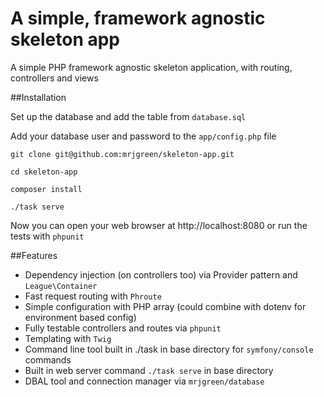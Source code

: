 # A simple, framework agnostic skeleton app

A simple PHP framework agnostic skeleton application, with routing, controllers and views


##Installation

Set up the database and add the table from `database.sql`

Add your database user and password to the `app/config.php` file

~~~
git clone git@github.com:mrjgreen/skeleton-app.git

cd skeleton-app

composer install

./task serve
~~~

Now you can open your web browser at http://localhost:8080 or run the tests with `phpunit`

##Features

 * Dependency injection (on controllers too) via Provider pattern and `League\Container`
 * Fast request routing with `Phroute`
 * Simple configuration with PHP array (could combine with dotenv for environment based config)
 * Fully testable controllers and routes via `phpunit`
 * Templating with `Twig`
 * Command line tool built in ./task in base directory for `symfony/console` commands
 * Built in web server command `./task serve` in base directory
 * DBAL tool and connection manager via `mrjgreen/database`
